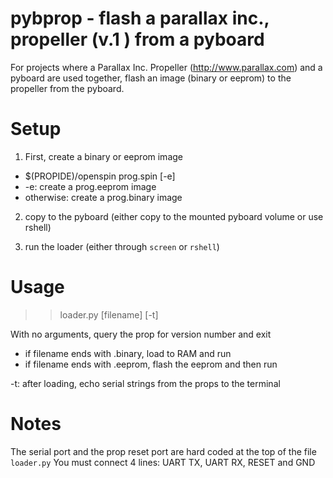 # pybprop - flash a parallax inc., propeller (v.1 ) from a pyboard

For projects where a Parallax Inc. Propeller (http://www.parallax.com) and a pyboard are used together, flash an image (binary or eeprom) to the propeller from the pyboard.

# Setup
1. First, create a binary or eeprom image
  - $(PROPIDE)/openspin prog.spin [-e]
  - -e: create a prog.eeprom image
  - otherwise: create a prog.binary image
2. copy to the pyboard (either copy to the mounted pyboard volume or use rshell)

3. run the loader (either through `screen` or `rshell`)

# Usage
>> loader.py [filename] [-t]

With no arguments, query the prop for version number and exit
  - if filename ends with .binary, load to RAM and run
  - if filename ends with .eeprom, flash the eeprom and then run

-t: after loading, echo serial strings from the props to the terminal

# Notes
The serial port and the prop reset port are hard coded at the top of the file `loader.py`
You must connect 4 lines: UART TX, UART RX, RESET and GND



